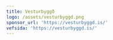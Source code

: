 ```yaml
---
title: Vesturbyggð
logo: /assets/vesturbyggd.png
sponsor_url: 'https://vesturbyggd.is/'
vefsida: 'https://vesturbyggd.is/'
---
```


